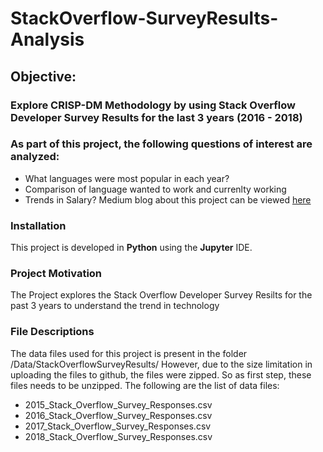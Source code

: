 # StackOverflow-SurveyResults-Analysis
## Objective:
### Explore CRISP-DM Methodology by using Stack Overflow Developer Survey Results for the last 3 years (2016 - 2018)
### As part of this project, the following questions of interest are analyzed:
- What languages were most popular in each year?
- Comparison of language wanted to work and currenlty working
- Trends in Salary?
Medium blog about this project can be viewed <a href="https://medium.com/@arunvkumar_85287/stack-overflow-developer-survey-results-analysis-f849cc54118d">here</a>
### Installation
This project is developed in <b>Python</b> using the <b>Jupyter</b> IDE. </br>
### Project Motivation
The Project explores the Stack Overflow Developer Survey Resilts for the past 3 years to understand the trend in technology
### File Descriptions
The data files used for this project is present in the folder /Data/StackOverflowSurveyResults/
However, due to the size limitation in uploading the files to github, the files were zipped. So as first step, these files needs to be unzipped. The following are the list of data files: </br>
- 2015_Stack_Overflow_Survey_Responses.csv
- 2016_Stack_Overflow_Survey_Responses.csv
- 2017_Stack_Overflow_Survey_Responses.csv
- 2018_Stack_Overflow_Survey_Responses.csv
